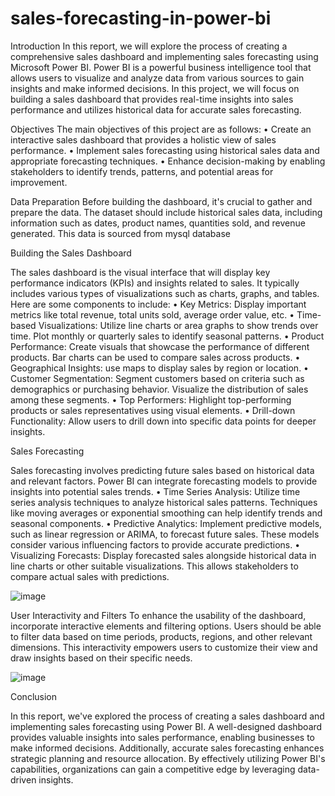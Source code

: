 # sales-forecasting-in-power-bi


Introduction
In this report, we will explore the process of creating a comprehensive sales dashboard and implementing sales forecasting using Microsoft Power BI. Power BI is a powerful business intelligence tool that allows users to visualize and analyze data from various sources to gain insights and make informed decisions. In this project, we will focus on building a sales dashboard that provides real-time insights into sales performance and utilizes historical data for accurate sales forecasting.

Objectives
 The main objectives of this project are as follows:
•	Create an interactive sales dashboard that provides a holistic view of sales performance.
•	Implement sales forecasting using historical sales data and appropriate forecasting techniques.
•	Enhance decision-making by enabling stakeholders to identify trends, patterns, and potential areas for improvement.

Data Preparation
Before building the dashboard, it's crucial to gather and prepare the data. The dataset should include historical sales data, including information such as dates, product names, quantities sold, and revenue generated. This data is sourced from mysql database

Building the Sales Dashboard

The sales dashboard is the visual interface that will display key performance indicators (KPIs) and insights related to sales. It typically includes various types of visualizations such as charts, graphs, and tables. Here are some components to include:
•	Key Metrics: Display important metrics like total revenue, total units sold, average order value, etc.
•	Time-based Visualizations: Utilize line charts or area graphs to show trends over time. Plot monthly or quarterly sales to identify seasonal patterns.
•	Product Performance: Create visuals that showcase the performance of different products. Bar charts can be used to compare sales across products.
•	Geographical Insights:  use maps to display sales by region or location. 
•	Customer Segmentation: Segment customers based on criteria such as demographics or purchasing behavior. Visualize the distribution of sales among these segments.
•	Top Performers: Highlight top-performing products or sales representatives using visual elements.
•	Drill-down Functionality: Allow users to drill down into specific data points for deeper insights.

Sales Forecasting
 
 Sales forecasting involves predicting future sales based on historical data and relevant factors. Power BI can integrate forecasting models to provide insights into potential sales trends.
•	Time Series Analysis: Utilize time series analysis techniques to analyze historical sales patterns. Techniques like moving averages or exponential smoothing can help identify trends and seasonal components.
•	Predictive Analytics: Implement predictive models, such as linear regression or ARIMA, to forecast future sales. These models consider various influencing factors to provide accurate predictions.
•	Visualizing Forecasts: Display forecasted sales alongside historical data in line charts or other suitable visualizations. This allows stakeholders to compare actual sales with predictions.

![image](https://github.com/Majeti-Sravanya/Sales-Forecasting-in-Power-Bi/assets/77283553/caed8c34-a9eb-4f51-a64a-9fe3fe2040a4)

User Interactivity and Filters
 To enhance the usability of the dashboard, incorporate interactive elements and filtering options. Users should be able to filter data based on time periods, products, regions, and other relevant dimensions. This interactivity empowers users to customize their view and draw insights based on their specific needs.

 ![image](https://github.com/Majeti-Sravanya/Sales-Forecasting-in-Power-Bi/assets/77283553/a790bbf7-9240-43ba-a552-297915513a2d)


Conclusion

In this report, we've explored the process of creating a sales dashboard and implementing sales forecasting using Power BI. A well-designed dashboard provides valuable insights into sales performance, enabling businesses to make informed decisions. Additionally, accurate sales forecasting enhances strategic planning and resource allocation. By effectively utilizing Power BI's capabilities, organizations can gain a competitive edge by leveraging data-driven insights.


